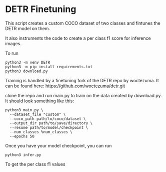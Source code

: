# DETR Finetuning

This script creates a custom COCO dataset of two classes and fintunes the DETR model on them.

It also instruments the code to create a per class f1 score for inference images.

To run

```shell
python3 -m venv DETR
python3 -m pip install requirements.txt
python3 download.py
```

Training is handled by a finetuning fork of the DETR repo by woctezuma. It can be found here:
https://github.com/woctezuma/detr.git

clone the repo and run main.py to train on the data created by download.py. It should look something like this:
```shell
python3 main.py \
  --dataset_file "custom" \
  --coco_path path/to/coco/dataset \
  --output_dir path/to/save/directory \
  --resume path/to/model/checkpoint \
  --num_classes %num_classes \
  --epochs 50
```

Once you have your model checkpoint, you can run
```shell
python3 infer.py
```

To get the per class f1 values
